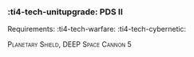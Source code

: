### :ti4-tech-unitupgrade: **PDS II**

Requirements: :ti4-tech-warfare: :ti4-tech-cybernetic:

<span style="font-variant:small-caps;">Planetary Shield</span>, DEEP <span style="font-variant:small-caps;">Space Cannon</span> 5
